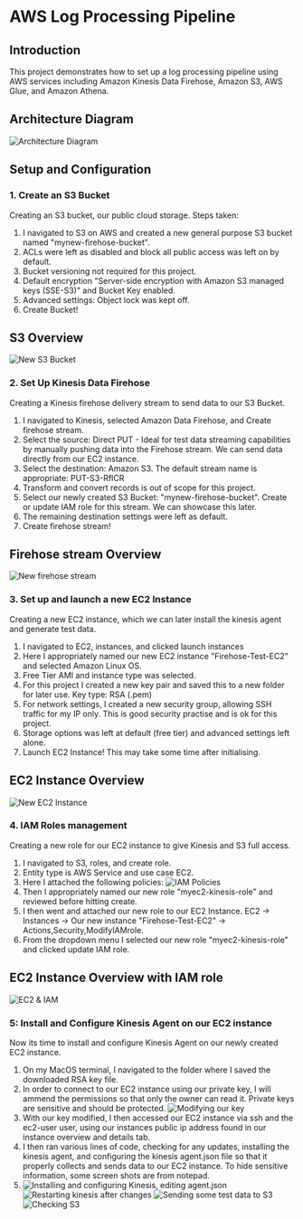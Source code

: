 # AWS Log Processing Pipeline

## Introduction
This project demonstrates how to set up a log processing pipeline using AWS services including Amazon Kinesis Data Firehose, Amazon S3, AWS Glue, and Amazon Athena.

## Architecture Diagram
![Architecture Diagram](https://github.com/wilbcn/pngs/blob/main/architecture-diagram.png)

## Setup and Configuration

### 1. Create an S3 Bucket
Creating an S3 bucket, our public cloud storage. Steps taken:
1. I navigated to S3 on AWS and created a new general purpose S3 bucket named "mynew-firehose-bucket".
2. ACLs were left as disabled and block all public access was left on by default.
3. Bucket versioning not required for this project.
4. Default encryption "Server-side encryption with Amazon S3 managed keys (SSE-S3)" and Bucket Key enabled.
5. Advanced settings: Object lock was kept off.
6. Create Bucket!

## S3 Overview
![New S3 Bucket](https://github.com/wilbcn/pngs/blob/main/screenshot_of_s3bucket.png)
   
### 2. Set Up Kinesis Data Firehose
Creating a Kinesis firehose delivery stream to send data to our S3 Bucket.
1. I navigated to Kinesis, selected Amazon Data Firehose, and Create firehose stream.
2. Select the source: Direct PUT - Ideal for test data streaming capabilities by manually pushing data into the Firehose stream. We can send data directly from our EC2 instance.
3. Select the destination: Amazon S3. The default stream name is appropriate: PUT-S3-RfICR
4. Transform and convert records is out of scope for this project.
5. Select our newly created S3 Bucket: "mynew-firehose-bucket". Create or update IAM role for this stream. We can showcase this later.
6. The remaining destination settings were left as default.
7. Create firehose stream!

## Firehose stream Overview
![New firehose stream](https://github.com/wilbcn/pngs/blob/main/screenshot_of_firehosestream.png)

### 3. Set up and launch a new EC2 Instance
Creating a new EC2 instance, which we can later install the kinesis agent and generate test data.
1. I navigated to EC2, instances, and clicked launch instances
2. Here I appropriately named our new EC2 instance "Firehose-Test-EC2" and selected Amazon Linux OS.
3. Free Tier AMI and instance type was selected.
4. For this project I created a new key pair and saved this to a new folder for later use. Key type: RSA (.pem)
5. For network settings, I created a new security group, allowing SSH traffic for my IP only. This is good security practise and is ok for this project.
6. Storage options was left at default (free tier) and advanced settings left alone.
7. Launch EC2 Instance! This may take some time after initialising.

## EC2 Instance Overview
![New EC2 Instance](https://github.com/wilbcn/pngs/blob/main/screenshot_of_ec2.png)

### 4. IAM Roles management
Creating a new role for our EC2 instance to give Kinesis and S3 full access.
1. I navigated to S3, roles, and create role.
2. Entity type is AWS Service and use case EC2.
3. Here I attached the following policies:
![IAM Policies](https://github.com/wilbcn/pngs/blob/main/screenshot_of_iampolicies.png)
4. Then I appropriately named our new role "myec2-kinesis-role" and reviewed before hitting create.
5. I then went and attached our new role to our EC2 Instance. EC2 -> Instances -> Our new instance "Firehose-Test-EC2" -> Actions,Security,ModifyIAMrole.
6. From the dropdown menu I selected our new role "myec2-kinesis-role" and clicked update IAM role.

## EC2 Instance Overview with IAM role
![EC2 & IAM](https://github.com/wilbcn/pngs/blob/main/screenshot_of_ec2_withIAM.png)

### 5: Install and Configure Kinesis Agent on our EC2 instance
Now its time to install and configure Kinesis Agent on our newly created EC2 instance.
1. On my MacOS terminal, I navigated to the folder where I saved the downloaded RSA key file.
2. In order to connect to our EC2 instance using our private key, I will ammend the permissions so that only the owner can read it. Private keys are sensitive and should be protected.
![Modifying our key](https://github.com/wilbcn/pngs/blob/main/screenshot_of_chmod.png)
3. With our key modified, I then accessed our EC2 instance via ssh and the ec2-user user, using our instances public ip address found in our instance overview and details tab.
4. I then ran various lines of code, checking for any updates, installing the kinesis agent, and configuring the kinesis agent.json file so that it properly collects and sends data to our EC2 instance. To hide sensitive information, some screen shots are from notepad.
5. ![Installing and configuring Kinesis, editing agent.json](https://github.com/wilbcn/pngs/blob/main/screenshot_install_json.png)
   ![Restarting kinesis after changes](https://github.com/wilbcn/pngs/blob/main/screenshot_restart_kinesis.png)
   ![Sending some test data to S3](https://github.com/wilbcn/pngs/blob/main/screenshot_filesuccess.png)
   ![Checking S3](https://github.com/wilbcn/pngs/blob/main/screenshot_s3_afterfilesend.png)








